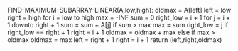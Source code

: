 FIND-MAXIMUM-SUBARRAY-LINEAR(A,low,high):
oldmax = A[left]
left = low
right = high
for i = low to high
    max = -INF
    sum = 0
    right_low = i + 1
    for j = i + 1 downto right + 1
        sum = sum + A[j]
        if sum > max
            max = sum
            right_low = j
    if right_low == right + 1
        right = i + 1
        oldmax = oldmax + max
    else if max > oldmax
        oldmax = max
        left = right + 1
        right = i + 1
return (left,right,oldmax)
